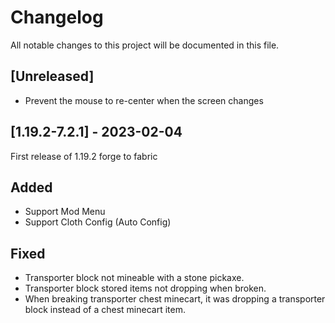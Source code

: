 # Changelog

All notable changes to this project will be documented in this file.

## [Unreleased]

- Prevent the mouse to re-center when the screen changes

## [1.19.2-7.2.1] - 2023-02-04

First release of 1.19.2 forge to fabric

## Added

- Support Mod Menu
- Support Cloth Config (Auto Config)

## Fixed

- Transporter block not mineable with a stone pickaxe.
- Transporter block stored items not dropping when broken.
- When breaking transporter chest minecart, it was dropping a transporter block instead of a chest minecart item.